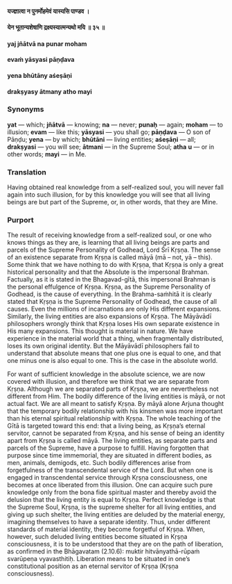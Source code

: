 #### यज्ज्ञात्वा न पुनर्मोहमेवं यास्यसि पाण्डव ।
#### येन भूतान्यशेषाणि द्रक्ष्यस्यात्मन्यथो मयि ॥ ३५ ॥

#### yaj jñātvā na punar moham
#### evaṁ yāsyasi pāṇḍava
#### yena bhūtāny aśeṣāṇi
#### drakṣyasy ātmany atho mayi

### Synonyms

**yat** — which; **jñātvā** — knowing; **na** — never; **punaḥ** — again; **moham** — to illusion; **evam** — like this; **yāsyasi** — you shall go; **pāṇḍava** — O son of Pāṇḍu; **yena** — by which; **bhūtāni** — living entities; **aśeṣāṇi** — all; **drakṣyasi** — you will see; **ātmani** — in the Supreme Soul; **atha** **u** — or in other words; **mayi** — in Me.

### Translation

Having obtained real knowledge from a self-realized soul, you will never fall again into such illusion, for by this knowledge you will see that all living beings are but part of the Supreme, or, in other words, that they are Mine.

### Purport

The result of receiving knowledge from a self-realized soul, or one who knows things as they are, is learning that all living beings are parts and parcels of the Supreme Personality of Godhead, Lord Śrī Kṛṣṇa. The sense of an existence separate from Kṛṣṇa is called māyā (mā – not, yā – this). Some think that we have nothing to do with Kṛṣṇa, that Kṛṣṇa is only a great historical personality and that the Absolute is the impersonal Brahman. Factually, as it is stated in the Bhagavad-gītā, this impersonal Brahman is the personal effulgence of Kṛṣṇa. Kṛṣṇa, as the Supreme Personality of Godhead, is the cause of everything. In the Brahma-saṁhitā it is clearly stated that Kṛṣṇa is the Supreme Personality of Godhead, the cause of all causes. Even the millions of incarnations are only His different expansions. Similarly, the living entities are also expansions of Kṛṣṇa. The Māyāvādī philosophers wrongly think that Kṛṣṇa loses His own separate existence in His many expansions. This thought is material in nature. We have experience in the material world that a thing, when fragmentally distributed, loses its own original identity. But the Māyāvādī philosophers fail to understand that absolute means that one plus one is equal to one, and that one minus one is also equal to one. This is the case in the absolute world.

For want of sufficient knowledge in the absolute science, we are now covered with illusion, and therefore we think that we are separate from Kṛṣṇa. Although we are separated parts of Kṛṣṇa, we are nevertheless not different from Him. The bodily difference of the living entities is māyā, or not actual fact. We are all meant to satisfy Kṛṣṇa. By māyā alone Arjuna thought that the temporary bodily relationship with his kinsmen was more important than his eternal spiritual relationship with Kṛṣṇa. The whole teaching of the Gītā is targeted toward this end: that a living being, as Kṛṣṇa’s eternal servitor, cannot be separated from Kṛṣṇa, and his sense of being an identity apart from Kṛṣṇa is called māyā. The living entities, as separate parts and parcels of the Supreme, have a purpose to fulfill. Having forgotten that purpose since time immemorial, they are situated in different bodies, as men, animals, demigods, etc. Such bodily differences arise from forgetfulness of the transcendental service of the Lord. But when one is engaged in transcendental service through Kṛṣṇa consciousness, one becomes at once liberated from this illusion. One can acquire such pure knowledge only from the bona fide spiritual master and thereby avoid the delusion that the living entity is equal to Kṛṣṇa. Perfect knowledge is that the Supreme Soul, Kṛṣṇa, is the supreme shelter for all living entities, and giving up such shelter, the living entities are deluded by the material energy, imagining themselves to have a separate identity. Thus, under different standards of material identity, they become forgetful of Kṛṣṇa. When, however, such deluded living entities become situated in Kṛṣṇa consciousness, it is to be understood that they are on the path of liberation, as confirmed in the Bhāgavatam (2.10.6): muktir hitvānyathā-rūpaṁ svarūpeṇa vyavasthitiḥ. Liberation means to be situated in one’s constitutional position as an eternal servitor of Kṛṣṇa (Kṛṣṇa consciousness).
